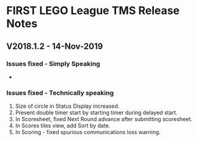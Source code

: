 # FIRST LEGO League TMS Release Notes

## V2018.1.2 - 14-Nov-2019

### Issues fixed - Simply Speaking

- 

### Issues fixed - Technically speaking

1. Size of circle in Status Display increased.
1. Prevent double timer start by starting timer during delayed start.
1. In Scoresheet, fixed Next Round advance after submitting scoresheet.
1. In Scores tiles view, add Sort by date.
1. In Scoring - fixed spurious communications loss warning.
